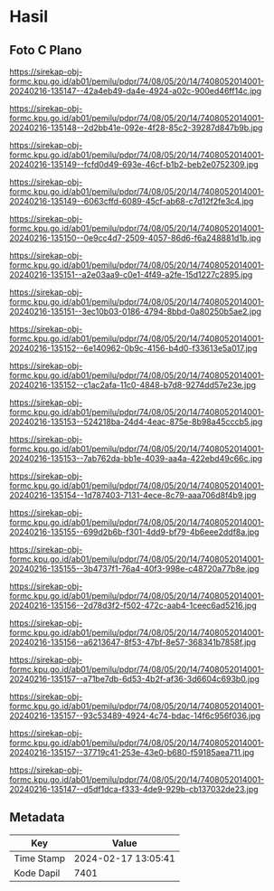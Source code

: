 # Hasil

## Foto C Plano

https://sirekap-obj-formc.kpu.go.id/ab01/pemilu/pdpr/74/08/05/20/14/7408052014001-20240216-135147--42a4eb49-da4e-4924-a02c-900ed46ff14c.jpg

https://sirekap-obj-formc.kpu.go.id/ab01/pemilu/pdpr/74/08/05/20/14/7408052014001-20240216-135148--2d2bb41e-092e-4f28-85c2-39287d847b9b.jpg

https://sirekap-obj-formc.kpu.go.id/ab01/pemilu/pdpr/74/08/05/20/14/7408052014001-20240216-135149--fcfd0d49-693e-46cf-b1b2-beb2e0752309.jpg

https://sirekap-obj-formc.kpu.go.id/ab01/pemilu/pdpr/74/08/05/20/14/7408052014001-20240216-135149--6063cffd-6089-45cf-ab68-c7d12f2fe3c4.jpg

https://sirekap-obj-formc.kpu.go.id/ab01/pemilu/pdpr/74/08/05/20/14/7408052014001-20240216-135150--0e9cc4d7-2509-4057-86d6-f6a248881d1b.jpg

https://sirekap-obj-formc.kpu.go.id/ab01/pemilu/pdpr/74/08/05/20/14/7408052014001-20240216-135151--a2e03aa9-c0e1-4f49-a2fe-15d1227c2895.jpg

https://sirekap-obj-formc.kpu.go.id/ab01/pemilu/pdpr/74/08/05/20/14/7408052014001-20240216-135151--3ec10b03-0186-4794-8bbd-0a80250b5ae2.jpg

https://sirekap-obj-formc.kpu.go.id/ab01/pemilu/pdpr/74/08/05/20/14/7408052014001-20240216-135152--6e140962-0b9c-4156-b4d0-f33613e5a017.jpg

https://sirekap-obj-formc.kpu.go.id/ab01/pemilu/pdpr/74/08/05/20/14/7408052014001-20240216-135152--c1ac2afa-11c0-4848-b7d8-9274dd57e23e.jpg

https://sirekap-obj-formc.kpu.go.id/ab01/pemilu/pdpr/74/08/05/20/14/7408052014001-20240216-135153--524218ba-24d4-4eac-875e-8b98a45cccb5.jpg

https://sirekap-obj-formc.kpu.go.id/ab01/pemilu/pdpr/74/08/05/20/14/7408052014001-20240216-135153--7ab762da-bb1e-4039-aa4a-422ebd49c66c.jpg

https://sirekap-obj-formc.kpu.go.id/ab01/pemilu/pdpr/74/08/05/20/14/7408052014001-20240216-135154--1d787403-7131-4ece-8c79-aaa706d8f4b9.jpg

https://sirekap-obj-formc.kpu.go.id/ab01/pemilu/pdpr/74/08/05/20/14/7408052014001-20240216-135155--699d2b6b-f301-4dd9-bf79-4b6eee2ddf8a.jpg

https://sirekap-obj-formc.kpu.go.id/ab01/pemilu/pdpr/74/08/05/20/14/7408052014001-20240216-135155--3b4737f1-76a4-40f3-998e-c48720a77b8e.jpg

https://sirekap-obj-formc.kpu.go.id/ab01/pemilu/pdpr/74/08/05/20/14/7408052014001-20240216-135156--2d78d3f2-f502-472c-aab4-1ceec6ad5216.jpg

https://sirekap-obj-formc.kpu.go.id/ab01/pemilu/pdpr/74/08/05/20/14/7408052014001-20240216-135156--a6213647-8f53-47bf-8e57-368341b7858f.jpg

https://sirekap-obj-formc.kpu.go.id/ab01/pemilu/pdpr/74/08/05/20/14/7408052014001-20240216-135157--a71be7db-6d53-4b2f-af36-3d6604c693b0.jpg

https://sirekap-obj-formc.kpu.go.id/ab01/pemilu/pdpr/74/08/05/20/14/7408052014001-20240216-135157--93c53489-4924-4c74-bdac-14f6c956f036.jpg

https://sirekap-obj-formc.kpu.go.id/ab01/pemilu/pdpr/74/08/05/20/14/7408052014001-20240216-135157--37719c41-253e-43e0-b680-f59185aea711.jpg

https://sirekap-obj-formc.kpu.go.id/ab01/pemilu/pdpr/74/08/05/20/14/7408052014001-20240216-135147--d5df1dca-f333-4de9-929b-cb137032de23.jpg


## Metadata

| Key        | Value               |
| ---------- | ------------------- |
| Time Stamp | 2024-02-17 13:05:41 |
| Kode Dapil | 7401                |



